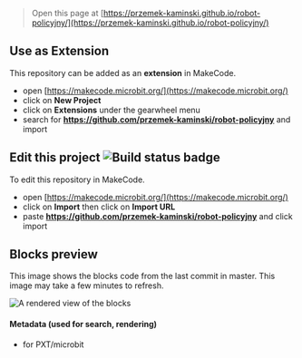 
> Open this page at [https://przemek-kaminski.github.io/robot-policyjny/](https://przemek-kaminski.github.io/robot-policyjny/)

## Use as Extension

This repository can be added as an **extension** in MakeCode.

* open [https://makecode.microbit.org/](https://makecode.microbit.org/)
* click on **New Project**
* click on **Extensions** under the gearwheel menu
* search for **https://github.com/przemek-kaminski/robot-policyjny** and import

## Edit this project ![Build status badge](https://github.com/przemek-kaminski/robot-policyjny/workflows/MakeCode/badge.svg)

To edit this repository in MakeCode.

* open [https://makecode.microbit.org/](https://makecode.microbit.org/)
* click on **Import** then click on **Import URL**
* paste **https://github.com/przemek-kaminski/robot-policyjny** and click import

## Blocks preview

This image shows the blocks code from the last commit in master.
This image may take a few minutes to refresh.

![A rendered view of the blocks](https://github.com/przemek-kaminski/robot-policyjny/raw/master/.github/makecode/blocks.png)

#### Metadata (used for search, rendering)

* for PXT/microbit
<script src="https://makecode.com/gh-pages-embed.js"></script><script>makeCodeRender("{{ site.makecode.home_url }}", "{{ site.github.owner_name }}/{{ site.github.repository_name }}");</script>
